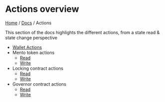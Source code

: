 # Actions overview

[Home](../README.md) / [Docs](../index.md) / Actions 

This section of the docs highlights the different actions, from a state read & state change perspective 

- [Wallet Actions](./wallet.md)
- Mento token actions
  - [Read](./mento/reads.md)
  - [Write](./mento/writes.md)
- Locking contract actions
  - [Read](./locking/reads.md)
  - [Write](./locking/writes.md)
- Governor contract actions
  - [Read](./governor/reads.md)
  - [Write](./governor/writes.md)